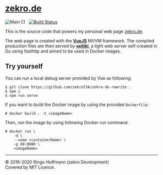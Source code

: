 # [zekro.de](https://zekro.de)

![Main CI](https://github.com/zekroTJA/zekro-de-rewrite/workflows/Main%20CI/badge.svg) &nbsp; [![Build Status](https://travis-ci.org/zekroTJA/zekro-de-rewrite.svg?branch=master)](https://travis-ci.org/zekroTJA/zekro-de-rewrite)

This is the source code that powers my personal web page [zekro.de](https://zekro.de).

The web page is created with the [**VueJS**](https://vuejs.org) MVVM framework. The compiled production files are then served by [**seitiki**](https://github.com/zekroTJA/seiteki), a light web server self-created in Go using fasthttp and aimed to be used in Docker images.

## Try yourself

You can run a local debug server provided by Vue as following:
```
$ git clone https://github.com/zekroTJA/zekro-de-rewrite .
$ npm i
$ npm run serve
```

If you want to build the Docker image by using the provided `Dockerfile`:
```
# docker build . -t <imageName>
```

Then, run the image by using following Docker run command:
```
# docker run \
    -d \
    --name <containerName> \
    -p 80:8080 \
    <imageName>
```

---

© 2018-2020 Ringo Hoffmann (zekro Development)  
Covered by MIT Licence.
